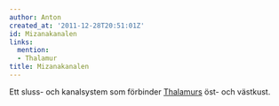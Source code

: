 ```yaml
---
author: Anton
created_at: '2011-12-28T20:51:01Z'
id: Mizanakanalen
links:
  mention:
  - Thalamur
title: Mizanakanalen
---
```


Ett sluss- och kanalsystem som förbinder [Thalamurs] öst- och västkust.

  [Thalamurs]: Thalamur
